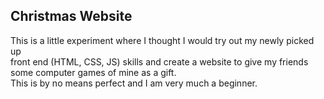 ## Christmas Website


This is a little experiment where I thought I would try out my newly picked up   
front end (HTML, CSS, JS) skills and create a website to give my friends some computer games of mine as a gift.   
This is by no means perfect and I am very much a beginner.
